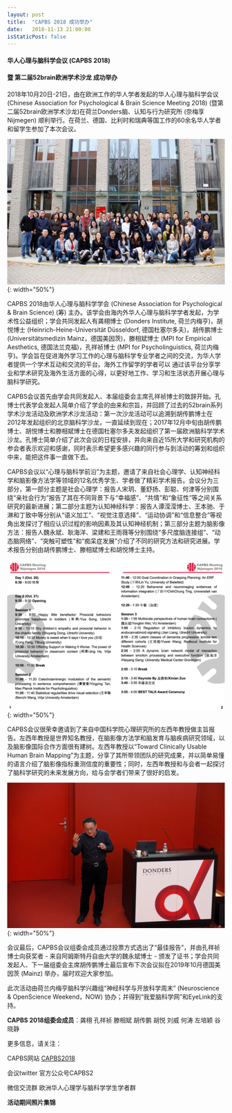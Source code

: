 ```yaml
---
layout: post
title:  "CAPBS 2018 成功举办"
date:   2018-11-13 21:00:00
isStaticPost: false
---
```

#### 华人心理与脑科学会议 (CAPBS 2018) 
#### 暨 第二届52brain欧洲学术沙龙 成功举办

2018年10月20日-21日，由在欧洲工作的华人学者发起的华人心理与脑科学会议(Chinese Association for Psychological & Brain Science Meeting 2018) (暨第二届52brain欧洲学术沙龙)在荷兰Donders脑、认知与行为研究所 (奈梅享Nijmegen) 顺利举行。在荷兰、德国、比利时和瑞典等国工作的60余名华人学者和留学生参加了本次会议。

![blogpic](../img/posts/CAPBSall.jpeg){: width="50%"}

CAPBS 2018由华人心理与脑科学学会 (Chinese Association for Psychological & Brain Science) (筹) 主办。该学会由海内外华人心理与脑科学学者发起，为学术性公益组织；学会共同发起人有龚栩博士 (Donders Institute, 荷兰内梅亨)，胡悦博士 (Heinrich-Heine-Universität Düsseldorf, 德国杜塞尔多夫)，胡传鹏博士 (Universitätsmedizin Mainz，德国美因茨)，滕相斌博士 (MPI for Empirical Aesthetics, 德国法兰克福)，孔祥祯博士 (MPI for Psycholinguistics, 荷兰内梅亨)。学会旨在促进海外学习工作的心理与脑科学专业学者之间的交流，为华人学者提供一个学术互动和交流的平台。海外工作留学的学者可以 通过该平台分享学业和学术研究及海外生活方面的心得，以更好地工作、学习和生活状态开展心理与脑科学研究。

CAPBS会议首先由学会共同发起人、本届组委会主席孔祥祯博士的致辞开始。孔博士代表学会发起人简单介绍了学会的由来和宗旨，并回顾了过去的52brain系列学术沙龙活动及欧洲学术沙龙活动：第一次沙龙活动可以追溯到胡传鹏博士在2012年发起组织的北京脑科学沙龙，一直延续到现在；2017年12月中旬由胡传鹏博士、胡悦博士和滕相斌博士在德国杜塞尔多夫发起组织了第一届欧洲脑科学学术沙龙。孔博士简单介绍了此次会议的日程安排，并向来自近15所大学和研究机构的参会者表示欢迎和感谢，同时表示希望更多感兴趣的同行参与到活动的筹划和组织中来，能把这件事一直做下去。

CAPBS会议以“心理与脑科学前沿”为主题，邀请了来自社会心理学、认知神经科学和脑影像方法学等领域的12名优秀学生、学者做了精彩学术报告。会议分为三部分，第一部分主题是社会心理学：报告人宋玥、董舒扬、彭聪、何津等分别围绕“亲社会行为”报告了其在不同背景下与“幸福感”、“共情”和“象征性”等之间关系研究的最新进展；第二部分主题为认知神经科学：报告人谭滢滢博士、王本驰、于淋和丁致中等分别从“语义加工”、“视觉注意选择”、“运动协调”和“信息整合”等视角出发探讨了相应认识过程的影响因素及其认知神经机制；第三部分主题为脑影像方法：报告人魏永斌、耿海洋、梁建和王雨薇等分别围绕“多尺度脑连接组”、“动态脑网络”、“突触可塑性”和“痴呆症发展”介绍了不同的研究方法和研究进展。学术报告分别由胡传鹏博士、滕相斌博士和胡悦博士主持。

![CAPBS2018](../img/posts/schedule2.png){: width="50%"}

CAPBS会议很荣幸邀请到了来自中国科学院心理研究所的左西年教授做主旨报告。左西年教授是世界知名教授，在脑影像方法学和脑发育与脑疾病研究领域，以及脑影像国际合作方面很有建树。左西年教授以“Toward Clinically Usable Human Brain Mapping”为主题，分享了其所带领团队的研究成果，并以简单易懂的语言介绍了脑影像指标重测信度的重要性；同时，左西年教授和与会者一起探讨了脑科学研究的未来发展方向，给与会学者们带来了很好的启发。

![CAPBS2018](../img/posts/xinianzuo.jpeg){: width="50%"}

会议最后，CAPBS会议组委会成员通过投票方式选出了“最佳报告”，并由孔祥祯博士向获奖者 - 来自阿姆斯特丹自由大学的魏永斌博士 - 颁发了证书；学会共同发起人、下一届组委会主席胡传鹏博士最后宣布下次会议拟在2019年10月德国美因茨 (Mainz) 举办，届时欢迎大家参加。

此次活动由荷兰内梅亨脑科学兴趣组“神经科学与开放科学周末” (Neuroscience & OpenScience Weekend，NOW) 协办；并得到“我爱脑科学网”和EyeLink的支持。


**CAPBS 2018组委会成员**：龚栩 孔祥祯 滕相斌 胡传鹏 胡悦 刘威 何涛 左培颖 谷晓静

更多信息，请关注：

CAPBS网站 [CAPBS2018](https://nijmegenow.github.io/eurobrainmeeting2018/)

会议twitter 官方公众号CAPBS2

微信交流群 欧洲华人心理学与脑科学学生学者群


__活动期间照片集锦__
